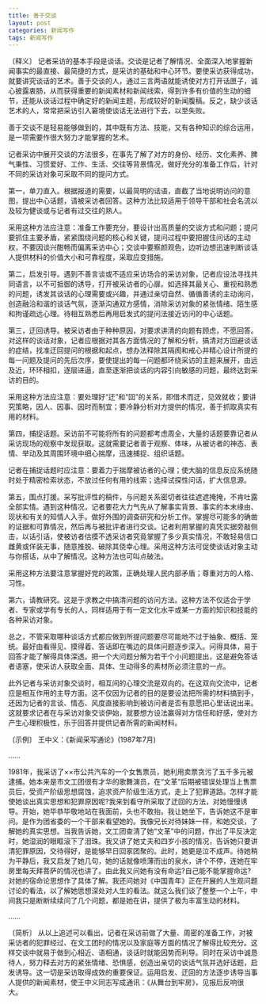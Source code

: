```yaml
---
title: 善于交谈
layout: post
categories: 新闻写作
tags: 新闻写作
---
```


〔释义〕 记者采访的基本手段是谈话。交谈是记者了解情况、全面深入地掌握新闻事实的最直接、最简捷的方式，是采访的基础和中心环节。要使采访获得成功，就要讲究谈话的艺术。善于交谈的人，通过三言两语就能诱使对方打开话匣子，诚心披露衷肠，从而获得重要的新闻素材和新闻线索，得到许多有价值的生动的细节，还能从谈话过程中确定好的新闻主题，形成较好的新闻腹稿。反之，缺少谈话艺术的人，常常把采访引入窘境使谈话无法进行下去，以至失败。

善于交谈不是轻易能够做到的，其中既有方法、技能，又有各种知识的综合运用，是一项需要作很大努力才能掌握的艺术。

记者采访中展开交谈的方法很多，在事先了解了对方的身份、经历、文化素养、脾气秉性、习惯爱好、工作、生活、交往等背景情况，做好充分的准备工作后，针对不同的采访对象可采取不同的提问方式。

第一，单刀直入。根据报道的需要，以最简明的话语，直截了当地说明访问的意图，提出中心话题，请被采访者回答。这种方法比较适用于领导干部和社会名流以及较为健谈或与记者有过交往的熟人。

采用这种方法应注意：准备工作要充分，要设计出高质量的交谈方式和问题；提问要抓住主要矛盾，紧紧围绕问题的核心和关键，提问过程中要把握住问话的主动权，不要因谈兴酣畅而偏离采访中心；交谈中要察颜观色，边听边想迅速判断谈话人提供材料的价值大小和可靠程度，采取应变措施。

第二，启发引导。遇到不善言谈或不适应采访场合的采访对象，记者应设法寻找共同语言，以不可抵御的诱导，打开被采访者的心扉。如选择其最关心、重视和熟悉的问题，诱发其谈话的心理需要或兴趣，并通过亲切自然、循循善诱的主动询问，创造融洽和谐的谈话气氛，逐渐沟通双方感情，消除采访对象的紧张情绪、陌生感和拘谨疏远心理。待相互熟悉后再用启发式的提问法接近访问的中心话题。

第三，迂回诱导。被采访者由于种种原因，对要求讲清的向题有顾虑，不愿回答。对这样的谈话对象，记者应根据对其各方面情况的了解和分析，搞清对方回避谈话的症结，找准迂回提问的根据和起点，想办法释除其隔阂和戒心并精心设计所提的每一问题及提问的先后次序，要使提出的每一问题都环绕采访的主题来展开，由远及近，环环相扣，逐层进逼，直至逐渐把谈话的内容引向敏感的问题，最终达到采访的目的。

采用这种方法应注意：要处理好“迂”和“回”的关系，即借术而迂，见效就收；要讲究策略，因人、因事、因时而制宜；要冷静分析对方提供的情况，善于抓取真实有用的材料。

第四，捕捉话题。采访前不可能将所有的问题都考虑周全，大量的话题要靠记者从采访现场的观察中发现获取。这就需要记者善于观察、体味，从被访者的神态、表情、举动及其周围环境中细心揣摩，迅速捕捉、组织话题。

记者在捕捉话题时应注意：要着力于揣摩被访者的心理；使大脑的信息反应系统随时处于精密检索状态，不放过任何有用的线索；选择试探性问话，扩大信息源。

第五，围点打援。采写批评性的稿件，与问题关系密切者往往遮遮掩掩，不肯吐露全部实情。遇到这种情况，记者要花大力气先从了解事实背景、事实的本末缘由、现状和有关的知情人入手。做好外围的调查研究和分析工作。掌握尽可能多的确凿的证据和可靠情况，然后再与被批评者进行交谈。记者利用掌握的真凭实据旁敲侧击，以话引话，使被访者估摸不透采访者究竟掌握了多少真实情况，不敢轻易信口雌黄或佯装无事，随意推脱、破除其侥幸心理。采用这种方法可促使谈话对象主动与你搭话，从中了解情况。这种方法也可叫点破法。

采用这种方法要注意掌握好党的政策，正确处理人民内部矛盾；尊重对方的人格、习性。

第六，请教研究。这是于求教之中搞清问题的访问方法。这种方法不仅适合于学者、专家或学有专长的人，同样适用于有一定文化水平或某一方面的知识和技能的各种采访对象。

总之，不管采取哪种谈话方式都应做到所提问题要尽可能地不过于抽象、概括、笼统。最好由看得见、摸得着、答话即在嘴边的具体问题逐步深入。问得具体，易于回答才能了解得具体深透。把一个大问题分解为若干个小问题提出，这是避免答话者语塞，使采访人获取全面、具体、生动得多的素材所必须注意的一点。

此外记者与采访对象交谈时，相互间的心理交流是双向的。在这双向交流中，记者应是相互作用的主导方面。这不仅因为记者的目的是要设法把所需的材料搞到手，还因为记者的言谈、情态、风度直接影响到被访问者是否有意愿把心里话说出来。这就要求记者在与采访对象交谈伊始，就要想方设法赢得对方信任和好感，使对方产生心理积极性，乐于回答并提供记者所需的新闻材料。

〔示例〕 王中义：《新闻采写通论》(1987年7月)

……

1981年，我采访了××市公共汽车的一个女售票员，她利用卖票贪污了五千多元被逮捕。她本来是市文工团很有才华的歌舞演员，在“文革”后期被错误处理当上售票员后，受资产阶级思想腐蚀，追求资产阶级生活方式，走上了犯罪道路。怎样才能使她谈出真实思想和犯罪原因呢?我来到看守所采取了迂回的方法，对她慢慢诱导。开始，她毕恭毕敬地站在我面前，头也不敢抬。我让她坐下，告诉她这不是审问。是作为团省委的一个干部来看望她的。我像兄长对待妹妹一样，和她交谈，了解她的真实思想。当我告诉她，文工团查清了她“文革”中的问题，作出了平反决定时，她湿润的眼眶滚下了泪珠。我又讲了她丈夫和四岁小孩的情况，告诉她只要讲清犯罪原因，交待得好，是能够早日回家团聚的。此时，她更是泣不成声。待她稍为平静后，我又启发了她几句，她的话就像喷薄而出的泉水，讲个不停，连她在牢房里每天拜菩萨的情况也讲了。由此我又问她有没有命运?自己能不能掌握命运?对她的宿命论思想作了具体了解。我还问她对《中国青年》正在开展的人生观问题讨论的看法，以了解她思想深处对人生的看法。就这么我们谈了整整一个上午，中间我只是断断续续问了几个问题，都是她在讲，提供了极为丰富生动的材料。

……

〔简析〕 从以上追述可以看出，记者在采访前做了大量、周密的准备工作，对被采访者的犯罪经过、在文工团时的情况以及家庭等方面的情况了解得比较充分。这样交谈中就易于做到心相近、语相通，谈话时就能因势而利导。同时在采访中诚恳待人，努力释去对方的紧张情绪、恐惧感，创造出亲切的谈话气氛并选好话题，启发诱导。这一切是采访取得成效的重要保证。运用启发、迂回的方法逐步诱导当事人提供的新闻素材，使王中义同志写成通讯：《从舞台到牢房》，见报后反响很大。 